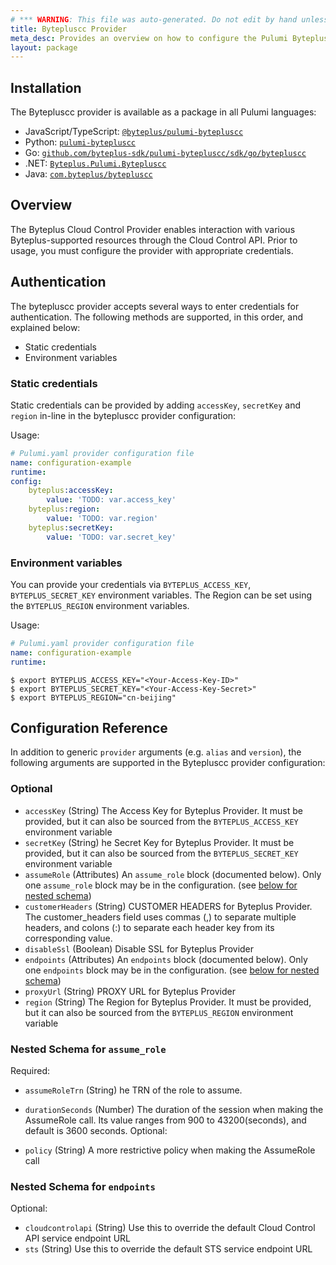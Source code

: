 ```yaml
---
# *** WARNING: This file was auto-generated. Do not edit by hand unless you're certain you know what you are doing! ***
title: Bytepluscc Provider
meta_desc: Provides an overview on how to configure the Pulumi Bytepluscc provider.
layout: package
---
```


## Installation

The Bytepluscc provider is available as a package in all Pulumi languages:

* JavaScript/TypeScript: [`@byteplus/pulumi-bytepluscc`](https://www.npmjs.com/package/@byteplus/pulumi-bytepluscc)
* Python: [`pulumi-bytepluscc`](https://pypi.org/project/pulumi-bytepluscc/)
* Go: [`github.com/byteplus-sdk/pulumi-bytepluscc/sdk/go/bytepluscc`](https://github.com/byteplus-sdk/pulumi-bytepluscc)
* .NET: [`Byteplus.Pulumi.Bytepluscc`](https://www.nuget.org/packages/Byteplus.Pulumi.Bytepluscc)
* Java: [`com.byteplus/bytepluscc`](https://central.sonatype.com/artifact/com.byteplus/bytepluscc)

## Overview

The Byteplus Cloud Control Provider enables interaction with various Byteplus-supported resources through the Cloud Control API. Prior to usage, you must configure the provider with appropriate credentials.

## Authentication

The bytepluscc provider accepts several ways to enter credentials for authentication.
The following methods are supported, in this order, and explained below:

- Static credentials
- Environment variables

### Static credentials

Static credentials can be provided by adding `accessKey`, `secretKey` and `region` in-line in the
bytepluscc provider configuration:

Usage:

```yaml
# Pulumi.yaml provider configuration file
name: configuration-example
runtime:
config:
    byteplus:accessKey:
        value: 'TODO: var.access_key'
    byteplus:region:
        value: 'TODO: var.region'
    byteplus:secretKey:
        value: 'TODO: var.secret_key'

```

### Environment variables

You can provide your credentials via `BYTEPLUS_ACCESS_KEY`, `BYTEPLUS_SECRET_KEY` environment variables. The Region can be set using the `BYTEPLUS_REGION` environment variables.

Usage:
```yaml
# Pulumi.yaml provider configuration file
name: configuration-example
runtime:

```

```shell
$ export BYTEPLUS_ACCESS_KEY="<Your-Access-Key-ID>"
$ export BYTEPLUS_SECRET_KEY="<Your-Access-Key-Secret>"
$ export BYTEPLUS_REGION="cn-beijing"
```

## Configuration Reference

In addition to generic `provider` arguments
(e.g. `alias` and `version`), the following arguments are supported in the Bytepluscc
provider configuration:

### Optional

- `accessKey` (String) The Access Key for Byteplus Provider. It must be provided, but it can also be sourced from the `BYTEPLUS_ACCESS_KEY` environment variable
- `secretKey` (String) he Secret Key for Byteplus Provider. It must be provided, but it can also be sourced from the `BYTEPLUS_SECRET_KEY` environment variable
- `assumeRole` (Attributes) An `assume_role` block (documented below). Only one `assume_role` block may be in the configuration. (see [below for nested schema](#nestedatt--assume_role))
- `customerHeaders` (String) CUSTOMER HEADERS for Byteplus Provider. The customer_headers field uses commas (,) to separate multiple headers, and colons (:) to separate each header key from its corresponding value.
- `disableSsl` (Boolean) Disable SSL for Byteplus Provider
- `endpoints` (Attributes) An `endpoints` block (documented below). Only one `endpoints` block may be in the configuration. (see [below for nested schema](#nestedatt--endpoints))
- `proxyUrl` (String) PROXY URL for Byteplus Provider
- `region` (String) The Region for Byteplus Provider. It must be provided, but it can also be sourced from the `BYTEPLUS_REGION` environment variable


<a id="nestedatt--assume_role"></a>

### Nested Schema for `assume_role`

Required:

- `assumeRoleTrn` (String) he TRN of the role to assume.
- `durationSeconds` (Number) The duration of the session when making the AssumeRole call. Its value ranges from 900 to 43200(seconds), and default is 3600 seconds.
  Optional:

- `policy` (String) A more restrictive policy when making the AssumeRole call

<a id="nestedatt--endpoints"></a>

### Nested Schema for `endpoints`

Optional:

- `cloudcontrolapi` (String) Use this to override the default Cloud Control API service endpoint URL
- `sts` (String) Use this to override the default STS service endpoint URL
